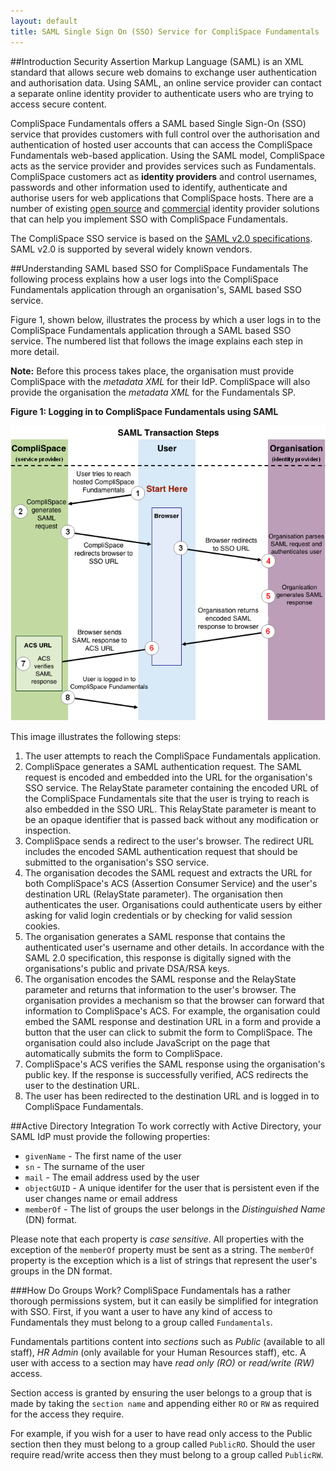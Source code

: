 ```yaml
---
layout: default
title: SAML Single Sign On (SSO) Service for CompliSpace Fundamentals
---
```


##Introduction
Security Assertion Markup Language (SAML) is an XML standard that allows secure web domains to exchange user
authentication and authorisation data. Using SAML, an online service provider can contact a separate online identity
provider to authenticate users who are trying to access secure content.

CompliSpace Fundamentals offers a SAML based Single Sign-On (SSO) service that provides customers with full control over
the authorisation and authentication of hosted user accounts that can access the CompliSpace Fundamentals web-based
application. Using the SAML model, CompliSpace acts as the service provider and provides services such as Fundamentals.
CompliSpace customers act as **identity providers** and control usernames, passwords and other information used to identify,
authenticate and authorise users for web applications that CompliSpace hosts. There are a number of existing [open source](https://developers.google.com/google-apps/help/open-source#sso)
and [commercial](http://www.google.com/enterprise/marketplace/search?categoryId=2&orderBy=rating) identity provider
solutions that can help you implement SSO with CompliSpace Fundamentals.

The CompliSpace SSO service is based on the [SAML v2.0 specifications](http://www.oasis-open.org/committees/tc_home.php?wg_abbrev=security#samlv20). SAML v2.0 is supported by several widely known
vendors.

##Understanding SAML based SSO for CompliSpace Fundamentals
The following process explains how a user logs into the CompliSpace Fundamentals application through an organisation's,
SAML based SSO service.

Figure 1, shown below, illustrates the process by which a user logs in to the CompliSpace Fundamentals application
through a SAML based SSO service. The numbered list that follows the image explains each step in more detail.

<div class="alert">
<b>Note:</b> Before this process takes place, the organisation must provide CompliSpace with the <i>metadata XML</i> for their IdP. CompliSpace will also provide the organisation the <i>metadata XML</i> for the Fundamentals SP.
</div>

**Figure 1: Logging in to CompliSpace Fundamentals using SAML**

![SAML Transaction Steps](/images/saml-transaction-steps.png)

This image illustrates the following steps:

1. The user attempts to reach the CompliSpace Fundamentals application.
2. CompliSpace generates a SAML authentication request. The SAML request is encoded and embedded into the URL for the
organisation's SSO service. The RelayState parameter containing the encoded URL of the CompliSpace Fundamentals site
that the user is trying to reach is also embedded in the SSO URL. This RelayState parameter is meant to be an opaque
identifier that is passed back without any modification or inspection.
3. CompliSpace sends a redirect to the user's browser. The redirect URL includes the encoded SAML authentication request
that should be submitted to the organisation's SSO service.
4. The organisation decodes the SAML request and extracts the URL for both CompliSpace's ACS (Assertion Consumer Service)
and the user's destination URL (RelayState parameter). The organisation then authenticates the user. Organisations could
authenticate users by either asking for valid login credentials or by checking for valid session cookies.
5. The organisation generates a SAML response that contains the authenticated user's username and other details.
In accordance with the SAML 2.0 specification, this response is digitally signed with the organisations's public and
private DSA/RSA keys.
6. The organisation encodes the SAML response and the RelayState parameter and returns that information to the user's
browser. The organisation provides a mechanism so that the browser can forward that information to CompliSpace's ACS. For
example, the organisation could embed the SAML response and destination URL in a form and provide a button that the user
can click to submit the form to CompliSpace. The organisation could also include JavaScript on the page that automatically
submits the form to CompliSpace.
7. CompliSpace's ACS verifies the SAML response using the organisation's public key. If the response is successfully
verified, ACS redirects the user to the destination URL.
8. The user has been redirected to the destination URL and is logged in to CompliSpace Fundamentals.

##Active Directory Integration
To work correctly with Active Directory, your SAML IdP must provide the following properties:

* `givenName` - The first name of the user
* `sn` - The surname of the user
* `mail` - The email address used by the user
* `objectGUID` - A unique identifer for the user that is persistent even if the user changes name or email address
* `memberOf` - The list of groups the user belongs in the *Distinguished Name* (DN) format.

Please note that each property is *case sensitive*. All properties with the exception of the `memberOf` property must be sent as a string. The `memberOf` property is the exception which is a list of strings that represent the user's groups in the DN format.


###How Do Groups Work?
CompliSpace Fundamentals has a rather thorough permissions system, but it can easily be simplified for integration with
SSO. First, if you want a user to have any kind of access to Fundamentals they must belong to a group called `Fundamentals`.

Fundamentals partitions content into *sections* such as *Public* (available to all staff), *HR Admin* (only available for
your Human Resources staff), etc. A user with access to a section may have *read only (RO)* or *read/write (RW)* access.

Section access is granted by ensuring the user belongs to a group that is made by taking the `section name` and appending
either `RO` or `RW` as required for the access they require.

For example, if you wish for a user to have read only access to the Public section then they must belong to a group
called `PublicRO`. Should the user require read/write access then they must belong to a group called `PublicRW`.

